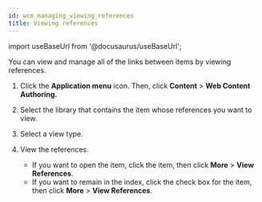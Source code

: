 ```yaml
---
id: wcm_managing_viewing_references
title: Viewing references
---
```

import useBaseUrl from '@docusaurus/useBaseUrl';



You can view and manage all of the links between items by viewing references.

1.  Click the **Application menu** icon. Then, click **Content** \> **Web Content Authoring.**

2.  Select the library that contains the item whose references you want to view.

3.  Select a view type.

4.  View the references.

    -   If you want to open the item, click the item, then click **More** \> **View References**.
    -   If you want to remain in the index, click the check box for the item, then click **More** \> **View References**.

